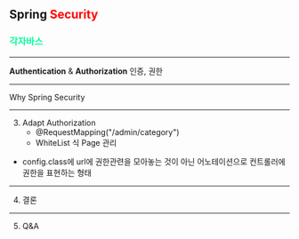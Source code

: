 ## Spring <span style="color:red">Security</span><br>
### **<span style="color:#00ff99">각자바스</span>**
---
**Authentication** & **Authorization**
인증, 권한

---
Why Spring Security


---
3. Adapt Authorization
    - @RequestMapping("/admin/category")
    - WhiteList 식 Page 관리
- config.class에 url에 권한관련을 모아놓는 것이 아닌 어노테이션으로 컨트롤러에 권한을 표현하는 형태


---
4. 결론


---
5. Q&A

